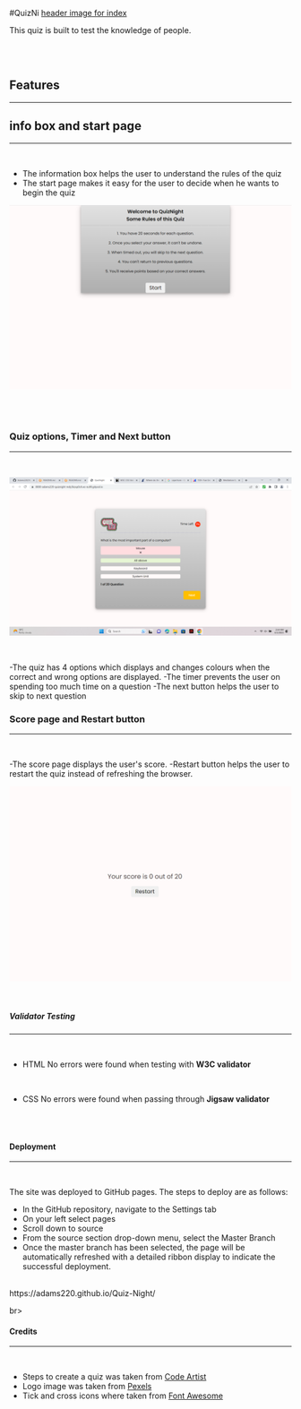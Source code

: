 #QuizNi
[header image for index](/assets/images/Quiz%20project.png)

This quiz is built to test the knowledge of people.

<br>
<br>

## Features
<hr>

## info box and start page
<hr>
<br>

- The information box helps the user to understand the rules of the quiz
- The start page makes it easy for the user to decide when he wants to begin the quiz

![header image for index](/assets/images/Screenshot%20(307).png)

<br>
<br>

### Quiz options, Timer and Next button

<hr>
<br>

![header image for index](/assets/images/Screenshot%20(315).png)   

<br>

-The quiz has 4 options which displays and changes colours when the correct and wrong options are displayed.
-The timer prevents the user on spending too much time on a question
-The next button helps the user to skip to next question

### Score page and Restart button

<hr>
<br>

-The score page displays the user's score.
-Restart button helps the user to restart the quiz instead of refreshing the browser.
<br>

![image for history](/assets/images/Screenshot%20(308).png)

<br>

##### Validator Testing
<hr>
<br>

- HTML
No errors were found when testing with  **W3C validator**
<br>

- CSS
No errors were found when passing through  **Jigsaw validator**


<br>
<br>

#### Deployment
<hr>
<br>

The site was deployed to GitHub pages. The steps to deploy are as follows:
- In the GitHub repository, navigate to the Settings tab
- On your left select pages
- Scroll down to source
- From the source section drop-down menu, select the Master Branch
- Once the master branch has been selected, the page will be automatically refreshed with a detailed ribbon display to indicate the successful deployment.
<br>
https://adams220.github.io/Quiz-Night/

br>
<br>

#### Credits
<hr>
<br>

- Steps to create a quiz was taken from [Code Artist](https://codingartistweb.com/)
- Logo image was taken from [Pexels](https://www.pexels.com)
- Tick and cross icons where taken from [Font Awesome](https://fontawesome.com)



